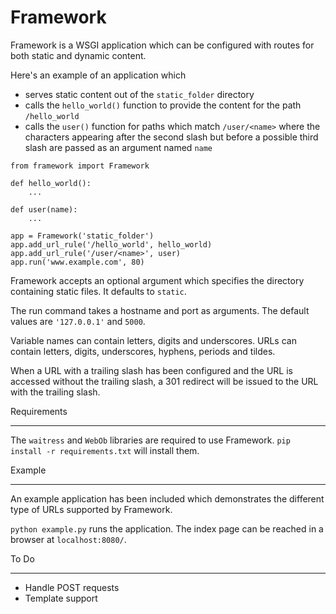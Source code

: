 Framework
=========

Framework is a WSGI application which can be configured with routes for both static and dynamic content.

Here's an example of an application which

 * serves static content out of the `static_folder` directory
 * calls the `hello_world()` function to provide the content for the path `/hello_world`
 * calls the `user()` function for paths which match `/user/<name>` where the characters appearing after the second slash but before a possible third slash are passed as an argument named `name`

```
from framework import Framework

def hello_world():
    ...

def user(name):
    ...

app = Framework('static_folder')
app.add_url_rule('/hello_world', hello_world)
app.add_url_rule('/user/<name>', user)
app.run('www.example.com', 80)
```

Framework accepts an optional argument which specifies the directory containing static files.  It defaults to `static`.

The run command takes a hostname and port as arguments.  The default values are `'127.0.0.1'` and `5000`.

Variable names can contain letters, digits and underscores. URLs can contain letters, digits, underscores, hyphens, periods and tildes.

When a URL with a trailing slash has been configured and the URL is accessed without the trailing slash, a 301 redirect will be issued to the URL with the trailing slash.

Requirements
____________

The `waitress` and `WebOb` libraries are required to use Framework.  `pip install -r requirements.txt` will install them.

Example
_______

An example application has been included which demonstrates the different type of URLs supported by Framework.

`python example.py` runs the application.  The index page can be reached in a browser at `localhost:8080/`.

To Do
_____

 * Handle POST requests
 * Template support